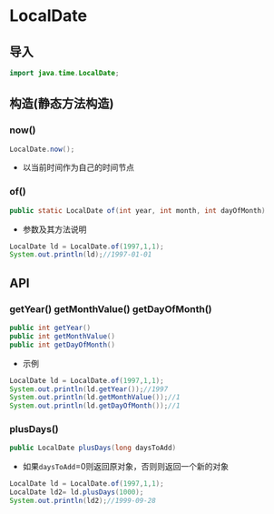 # LocalDate
## 导入
```java
import java.time.LocalDate;
```

## 构造(静态方法构造)
### now()
```java
LocalDate.now();
```
- 以当前时间作为自己的时间节点

### of()
```java
public static LocalDate of(int year, int month, int dayOfMonth) 
```
- 参数及其方法说明
```java
LocalDate ld = LocalDate.of(1997,1,1);
System.out.println(ld);//1997-01-01
```

## API
### getYear() getMonthValue() getDayOfMonth()
```java
public int getYear()
public int getMonthValue()
public int getDayOfMonth()
```
- 示例
```java
LocalDate ld = LocalDate.of(1997,1,1);
System.out.println(ld.getYear());//1997
System.out.println(ld.getMonthValue());//1
System.out.println(ld.getDayOfMonth());//1
```

### plusDays()
```java
public LocalDate plusDays(long daysToAdd)
```
- 如果`daysToAdd`=0则返回原对象，否则则返回一个新的对象
```java
LocalDate ld = LocalDate.of(1997,1,1);
LocalDate ld2= ld.plusDays(1000);
System.out.println(ld2);//1999-09-28
```
